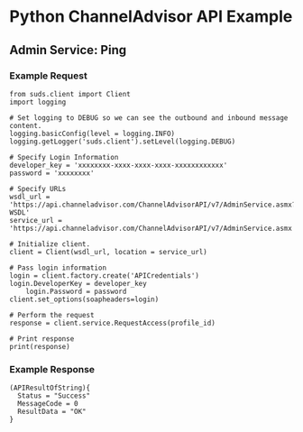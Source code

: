 # Python ChannelAdvisor API Example

## Admin Service: Ping

### Example Request
	from suds.client import Client
	import logging

	# Set logging to DEBUG so we can see the outbound and inbound message content.
	logging.basicConfig(level = logging.INFO)
	logging.getLogger('suds.client').setLevel(logging.DEBUG)

	# Specify Login Information
	developer_key = 'xxxxxxxx-xxxx-xxxx-xxxx-xxxxxxxxxxxx'
	password = 'xxxxxxxx'

	# Specify URLs
	wsdl_url = 'https://api.channeladvisor.com/ChannelAdvisorAPI/v7/AdminService.asmx?WSDL'
	service_url = 'https://api.channeladvisor.com/ChannelAdvisorAPI/v7/AdminService.asmx'

	# Initialize client.
	client = Client(wsdl_url, location = service_url)

	# Pass login information
	login = client.factory.create('APICredentials')
	login.DeveloperKey = developer_key
		login.Password = password
	client.set_options(soapheaders=login)

	# Perform the request
	response = client.service.RequestAccess(profile_id)

	# Print response
	print(response)

### Example Response

	(APIResultOfString){
	  Status = "Success"
	  MessageCode = 0
	  ResultData = "OK"
	}
